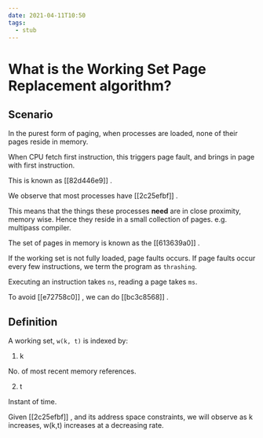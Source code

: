 ```yaml
---
date: 2021-04-11T10:50
tags: 
  - stub
---
```


# What is the Working Set Page Replacement algorithm?

## Scenario

In the purest form of paging, when processes are loaded, none of their pages reside in memory.

When CPU fetch first instruction, this triggers page fault, and brings in page with first instruction.

This is known as [[82d446e9]] .

We observe that most processes have [[2c25efbf]] .

This means that the things these processes **need** are in close proximity, memory wise. Hence they reside in a small collection of pages. e.g. multipass compiler.

The set of pages in memory is known as the [[613639a0]] .

If the working set is not fully loaded, page faults occurs. If page faults occur every few instructions, we term the program as `thrashing`.

Executing an instruction takes `ns`, reading a page takes `ms`.

To avoid [[e72758c0]] , we can do [[bc3c8568]] .

## Definition

A working set, `w(k, t)` is indexed by:

1. k

  No. of most recent memory references.
  
2. t

  Instant of time.
  
Given [[2c25efbf]] , and its address space constraints, we will observe as k increases, w(k,t) increases at a decreasing rate.
